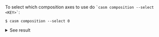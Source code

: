 To select which composition axes to use do `` `casm composition --select <KEY>` ``:
```
$ casm composition --select 0
```
<details><summary markdown="span">See result</summary>

```
$ casm composition --select 0
-- Construct: CASM Project -- 
from: "/Users/bpuchala/mcproj/CASM_test_projects/0.3.X/ZrO_tutorial"

-- Load project data -- 
read: "/Users/bpuchala/mcproj/CASM_test_projects/0.3.X/ZrO_tutorial/.casm/composition_axes.json"


***************************

Standard composition axes:

       KEY     ORIGIN          a     GENERAL FORMULA
       ---        ---        ---     ---
         0 Zr(2)Va(2)  Zr(2)O(2)     Zr(2)Va(2-2a)O(2a)
         1  Zr(2)O(2) Zr(2)Va(2)     Zr(2)Va(2a)O(2-2a)

Currently selected composition axes: 0

Parametric composition:
  comp(a) = -0.25*(comp_n(Va) - 2)  + 0.25*comp_n(O) 

Composition:
  comp_n(Zr) = 2
  comp_n(Va) = 2 - 2*comp(a) 
  comp_n(O) = 2*comp(a) 

Parametric chemical potentials:
  param_chem_pot(a) = 2*chem_pot(O) 


Wrote: "/Users/bpuchala/mcproj/CASM_test_projects/0.3.X/ZrO_tutorial/.casm/composition_axes.json"
```
</details>
<br>
